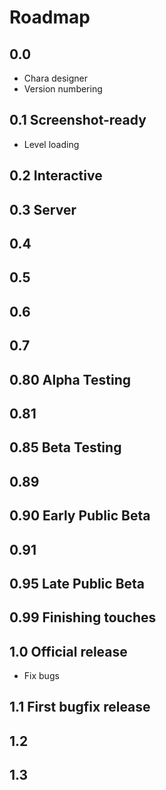 # Roadmap

## 0.0
- Chara designer
- Version numbering

## 0.1 Screenshot-ready
- Level loading

## 0.2 Interactive

## 0.3 Server

## 0.4

## 0.5

## 0.6

## 0.7

## 0.80 Alpha Testing

## 0.81

## 0.85 Beta Testing

## 0.89

## 0.90 Early Public Beta

## 0.91

## 0.95 Late Public Beta

## 0.99 Finishing touches

## 1.0 Official release
- Fix bugs

## 1.1 First bugfix release

## 1.2

## 1.3
